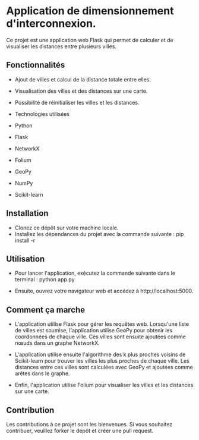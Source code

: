 # Application de dimensionnement d'interconnexion.

Ce projet est une application web Flask qui permet de calculer et de visualiser les distances entre plusieurs villes.


## Fonctionnalités


- Ajout de villes et calcul de la distance totale entre elles.

- Visualisation des villes et des distances sur une carte.
- Possibilité de réinitialiser les villes et les distances.
- Technologies utilisées
- Python
- Flask
- NetworkX
- Folium
- GeoPy
- NumPy
- Scikit-learn
## Installation
- Clonez ce dépôt sur votre machine locale.
- Installez les dépendances du projet avec la commande suivante : pip install -r 
## Utilisation
- Pour lancer l'application, exécutez la commande suivante dans le terminal : python app.py

- Ensuite, ouvrez votre navigateur web et accédez à http://localhost:5000.

## Comment ça marche
- L'application utilise Flask pour gérer les requêtes web. Lorsqu'une liste de villes est soumise, l'application utilise GeoPy pour obtenir les coordonnées de chaque ville. Ces villes sont ensuite ajoutées comme nœuds dans un graphe NetworkX.

- L'application utilise ensuite l'algorithme des k plus proches voisins de Scikit-learn pour trouver les villes les plus proches de chaque ville. Les distances entre ces villes sont calculées avec GeoPy et ajoutées comme arêtes dans le graphe.

- Enfin, l'application utilise Folium pour visualiser les villes et les distances sur une carte.

## Contribution
Les contributions à ce projet sont les bienvenues. Si vous souhaitez contribuer, veuillez forker le dépôt et créer une pull request.
